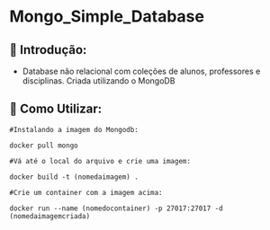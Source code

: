 # Mongo_Simple_Database

##  :page_with_curl: Introdução:
- Database não relacional com coleções de alunos, professores e disciplinas. Criada utilizando o MongoDB

## 🔎 Como Utilizar:
```
#Instalando a imagem do Mongodb:

docker pull mongo

#Vá até o local do arquivo e crie uma imagem:

docker build -t (nomedaimagem) .
 
#Crie um container com a imagem acima:
  
docker run --name (nomedocontainer) -p 27017:27017 -d (nomedaimagemcriada)
```

 
 
  
 
